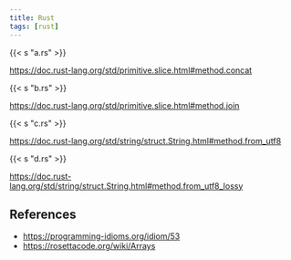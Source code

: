 ```yaml
---
title: Rust
tags: [rust]
---
```


{{< s "a.rs" >}}

<https://doc.rust-lang.org/std/primitive.slice.html#method.concat>

{{< s "b.rs" >}}

<https://doc.rust-lang.org/std/primitive.slice.html#method.join>

{{< s "c.rs" >}}

<https://doc.rust-lang.org/std/string/struct.String.html#method.from_utf8>

{{< s "d.rs" >}}

<https://doc.rust-lang.org/std/string/struct.String.html#method.from_utf8_lossy>

## References

- <https://programming-idioms.org/idiom/53>
- <https://rosettacode.org/wiki/Arrays>
